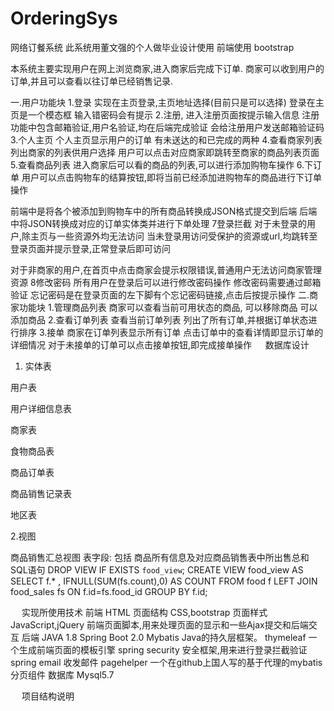 # OrderingSys
网络订餐系统
此系统用董文强的个人做毕业设计使用
前端使用 bootstrap




 

本系统主要实现用户在网上浏览商家,进入商家后完成下订单.
商家可以收到用户的订单,并且可以查看以往订单已经销售记录.

一.用户功能块
1.登录
实现在主页登录,主页地址选择(目前只是可以选择)
登录在主页是一个模态框
输入错密码会有提示
2.注册,
进入注册页面按提示输入信息
注册功能中包含邮箱验证,用户名验证,均在后端完成验证
会给注册用户发送邮箱验证码
3.个人主页
个人主页显示用户的订单
有未送达的和已完成的两种
4.查看商家列表
列出商家的列表供用户选择
用户可以点击对应商家即跳转至商家的商品列表页面
5.查看商品列表
进入商家后可以看的商品的列表,可以进行添加购物车操作
6.下订单
用户可以点击购物车的结算按钮,即将当前已经添加进购物车的商品进行下订单操作

前端中是将各个被添加到购物车中的所有商品转换成JSON格式提交到后端
后端中将JSON转换成对应的订单实体类并进行下单处理
7登录拦截
对于未登录的用户,除主页与一些资源外均无法访问
当未登录用访问受保护的资源或url,均跳转至登录页面并提示登录,正常登录后即可访问

对于非商家的用户,在首页中点击商家会提示权限错误,普通用户无法访问商家管理资源
8修改密码
所有用户在登录后可以进行修改密码操作
修改密码需要通过邮箱验证
忘记密码是在登录页面的左下脚有个忘记密码链接,点击后按提示操作
二.商家功能块
1.管理商品列表
商家可以查看当前可用状态的商品,
可以移除商品
可以添加商品
2.查看订单列表
查看当前订单列表
列出了所有订单,并根据订单状态进行排序
3.接单
商家在订单列表显示所有订单
点击订单中的查看详情即显示订单的详细情况
对于未接单的订单可以点击接单按钮,即完成接单操作
 
数据库设计
1.	实体表

 


 
用户表
 
用户详细信息表
 
商家表
 
食物商品表
 
商品订单表
 
商品销售记录表
 
地区表
 
2.视图

商品销售汇总视图
表字段:  包括 商品所有信息及对应商品销售表中所出售总和
SQL语句
 DROP VIEW IF EXISTS `food_view`;
 CREATE VIEW food_view AS
 SELECT f.* , IFNULL(SUM(fs.count),0) AS COUNT FROM food f LEFT JOIN food_sales fs ON f.id=fs.food_id   GROUP BY f.id;


 
实现所使用技术
前端
HTML 页面结构
CSS,bootstrap 页面样式
JavaScript,jQuery  前端页面脚本,用来处理页面的显示和一些Ajax提交和后端交互
后端
JAVA 1.8
Spring Boot 2.0
Mybatis
Java的持久层框架。
thymeleaf
一个生成前端页面的模板引擎
spring security 
安全框架,用来进行登录拦截验证
spring email
收发邮件
pagehelper
一个在github上国人写的基于代理的mybatis分页组件
数据库
Mysql5.7

 
项目结构说明
 

